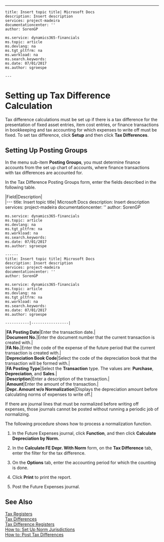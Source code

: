 ---
    title: Insert topic title| Microsoft Docs
    description: Insert description
    services: project-madeira
    documentationcenter: ''
    author: SorenGP

    ms.service: dynamics365-financials
    ms.topic: article
    ms.devlang: na
    ms.tgt_pltfrm: na
    ms.workload: na
    ms.search.keywords:
    ms.date: 07/01/2017
    ms.author: sgroespe

    ---
# Setting up Tax Difference Calculation
Tax difference calculations must be set up if there is a tax difference for the presentation of fixed asset entries, item cost entries, or finance transactions in bookkeeping and tax accounting for which expenses to write off must be fixed. To set tax difference, click **Setup** and then click **Tax Differences**.  
  
## Setting Up Posting Groups  
 In the menu sub-item **Posting Groups**, you must determine finance accounts from the set up chart of accounts, where finance transactions with tax differences are accounted for.  
  
 In the Tax Difference Posting Groups form, enter the fields described in the following table.  
  
|Field|Description|  
|---
    title: Insert topic title| Microsoft Docs
    description: Insert description
    services: project-madeira
    documentationcenter: ''
    author: SorenGP

    ms.service: dynamics365-financials
    ms.topic: article
    ms.devlang: na
    ms.tgt_pltfrm: na
    ms.workload: na
    ms.search.keywords:
    ms.date: 07/01/2017
    ms.author: sgroespe

    ------
    title: Insert topic title| Microsoft Docs
    description: Insert description
    services: project-madeira
    documentationcenter: ''
    author: SorenGP

    ms.service: dynamics365-financials
    ms.topic: article
    ms.devlang: na
    ms.tgt_pltfrm: na
    ms.workload: na
    ms.search.keywords:
    ms.date: 07/01/2017
    ms.author: sgroespe

    -----------|-----------------|  
|**FA Posting Date**|Enter the transaction date.|  
|**Document No.**|Enter the document number that the current transaction is created with.|  
|**FA No.**|Enter the code of the expense of the future period that the current transaction is created with.|  
|**Depreciation Book Code**|Select the code of the depreciation book that the transaction will be formed with.|  
|**FA Posting Type**|Select the **Transaction** type. The values are: **Purchase**, **Depreciation**, and **Sales**.|  
|**Description**|Enter a description of the transaction.|  
|**Amount**|Enter the amount of the transaction.|  
|**Depr. Amount w\/o Normalization**|Displays the depreciation amount before calculating norms of expenses to write off.|  
  
 If there are journal lines that must be normalized before writing off expenses, those journals cannot be posted without running a periodic job of normalizing.  
  
 The following procedure shows how to process a normalization function.  
  
1.  In the Future Expenses journal, click **Function**, and then click **Calculate Depreciation by Norm.**  
  
2.  In the **Calculate FE Depr. With Norm** form, on the **Tax Difference** tab, enter the filter for the tax difference.  
  
3.  On the **Options** tab, enter the accounting period for which the counting is done.  
  
4.  Click **Print** to print the report.  
  
5.  Post the Future Expenses journal.  
  
## See Also  
 [Tax Registers](../../LocalFunctionalityForMicrosoftDynamicsNav2016/Russia/tax-registers.md)   
 [Tax Differences](assetId:///e42ca8e7-1cee-4fb8-9f71-e596f29cabc3)   
 [Tax Difference Registers](../../LocalFunctionalityForMicrosoftDynamicsNav2016/Russia/tax-difference-registers.md)   
 [How to: Set Up Norm Jurisdictions](../../LocalFunctionalityForMicrosoftDynamicsNav2016/Russia/how-to-set-up-norm-jurisdictions.md)   
 [How to: Post Tax Differences](../../LocalFunctionalityForMicrosoftDynamicsNav2016/Russia/how-to-post-tax-differences.md)